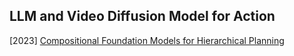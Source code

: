 ## LLM and Video Diffusion Model for Action

[2023] [Compositional Foundation Models for Hierarchical Planning](https://arxiv.org/abs/2309.08587)